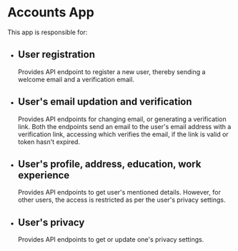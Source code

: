 # Accounts App

This app is responsible for:

- ## User registration
  Provides API endpoint to register a new user, thereby sending a welcome email and a verification email.
- ## User's email updation and verification
  Provides API endpoints for changing email, or generating a verification link. Both the endpoints send an email to the user's email address with a verification link, accessing which verifies the email, if the link is valid or token hasn't expired.
- ## User's profile, address, education, work experience
  Provides API endpoints to get user's mentioned details. However, for other users, the access is restricted as per the user's privacy settings.
- ## User's privacy
  Provides API endpoints to get or update one's privacy settings.
